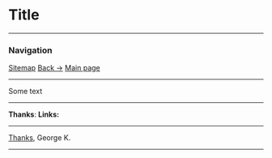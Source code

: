 # Title
---
### Navigation
[Sitemap](./site_map.md)
[Back ->](../site_map.md)
[Main page](../README.md)

----
Some text


---
**Thanks**:
**Links:**


---
[Thanks](../../../../horhe_blog/notes/Thanks_page.md),
George K.

---
